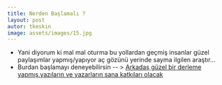 ```yaml
---
title: Nerden Başlamalı ?
layout: post
autor: tkeskin
image: assets/images/15.jpg
---
```


- Yani diyorum ki mal mal oturma bu yollardan geçmiş insanlar güzel paylaşımlar yapmış/yapıyor aç gözünü yerinde sayma ilgilen araştır...
- Burdan başlamayı deneyebilirsin -- > [Arkadaş güzel bir derleme yapmış,yazıların ve yazarların sana katkıları olacak](https://github.com/fatihacet/turkcekaynaklar-com)